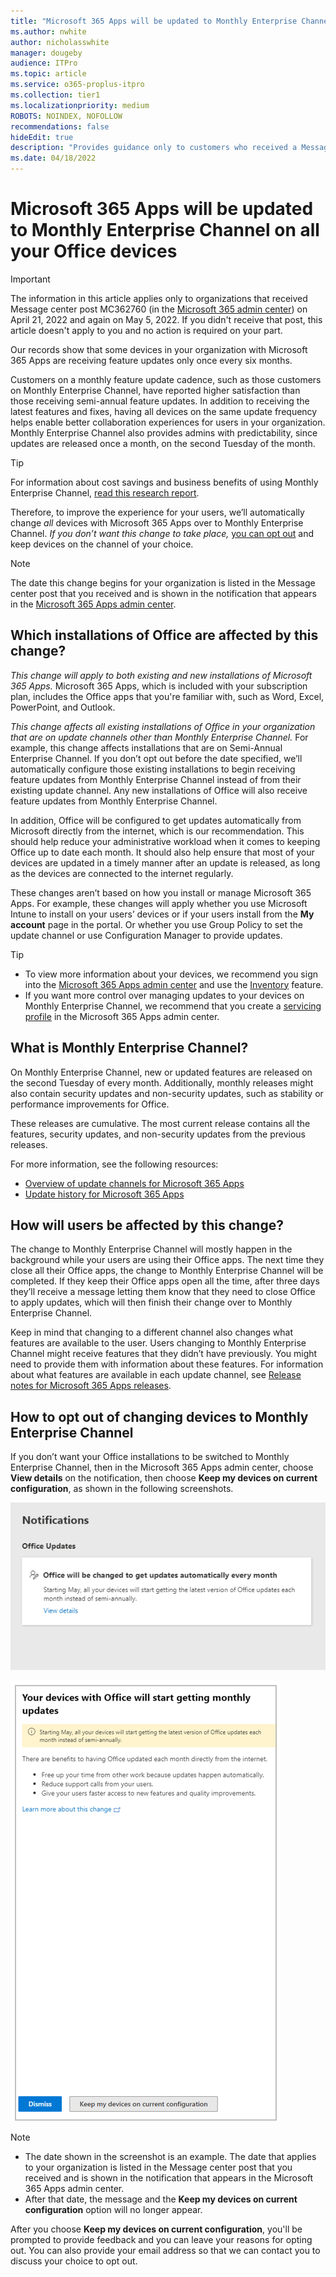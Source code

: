 ```yaml
---
title: "Microsoft 365 Apps will be updated to Monthly Enterprise Channel on all your Office devices"
ms.author: nwhite
author: nicholasswhite
manager: dougeby
audience: ITPro
ms.topic: article
ms.service: o365-proplus-itpro
ms.collection: tier1
ms.localizationpriority: medium
ROBOTS: NOINDEX, NOFOLLOW
recommendations: false
hideEdit: true
description: "Provides guidance only to customers who received a Message center post about their devices with Microsoft 365 Apps being updated to Monthly Enterprise Channel."
ms.date: 04/18/2022
---
```


# Microsoft 365 Apps will be updated to Monthly Enterprise Channel on all your Office devices

> [!IMPORTANT]
> The information in this article applies only to organizations that received Message center post MC362760 (in the [Microsoft 365 admin center](https://admin.microsoft.com/AdminPortal/Home#/MessageCenter)) on April 21, 2022 and again on May 5, 2022. If you didn't receive that post, this article doesn't apply to you and no action is required on your part.

Our records show that some devices in your organization with Microsoft 365 Apps are receiving feature updates only once every six months.

Customers on a monthly feature update cadence, such as those customers on Monthly Enterprise Channel, have reported higher satisfaction than those receiving semi-annual feature updates. In addition to receiving the latest features and fixes, having all devices on the same update frequency helps enable better collaboration experiences for users in your organization. Monthly Enterprise Channel also provides admins with predictability, since updates are released once a month, on the second Tuesday of the month.

> [!TIP]
> For information about cost savings and business benefits of using Monthly Enterprise Channel, [read this research report](https://cdn.techcommunity.microsoft.com/assets/Microsoft365/TotalEconomicImpactofMonthlyEnterpriseChannelForMicrosoft365Apps-Final-Aug-9-2021.pdf).

Therefore, to improve the experience for your users, we’ll automatically change *all* devices with Microsoft 365 Apps over to Monthly Enterprise Channel. *If you don’t want this change to take place,* [you can opt out](#how-to-opt-out-of-changing-devices-to-monthly-enterprise-channel) and keep devices on the channel of your choice.

> [!NOTE]
> The date this change begins for your organization is listed in the Message center post that you received and is shown in the notification that appears in the [Microsoft 365 Apps admin center](https://config.office.com).

## Which installations of Office are affected by this change?

*This change will apply to both existing and new installations of Microsoft 365 Apps.* Microsoft 365 Apps, which is included with your subscription plan, includes the Office apps that you're familiar with, such as Word, Excel, PowerPoint, and Outlook.

*This change affects all existing installations of Office in your organization that are on update channels other than Monthly Enterprise Channel.* For example, this change affects installations that are on Semi-Annual Enterprise Channel. If you don’t opt out before the date specified, we’ll automatically configure those existing installations to begin receiving feature updates from Monthly Enterprise Channel instead of from their existing update channel. Any new installations of Office will also receive feature updates from Monthly Enterprise Channel.

In addition, Office will be configured to get updates automatically from Microsoft directly from the internet, which is our recommendation. This should help reduce your administrative workload when it comes to keeping Office up to date each month. It should also help ensure that most of your devices are updated in a timely manner after an update is released, as long as the devices are connected to the internet regularly.

These changes aren’t based on how you install or manage Microsoft 365 Apps. For example, these changes will apply whether you use Microsoft Intune to install on your users’ devices or if your users install from the **My account** page in the portal. Or whether you use Group Policy to set the update channel or use Configuration Manager to provide updates.

> [!TIP]
> - To view more information about your devices, we recommend you sign into the [Microsoft 365 Apps admin center](https://config.office.com) and use the [Inventory](../admincenter/inventory.md) feature.
> - If you want more control over managing updates to your devices on Monthly Enterprise Channel, we recommend that you create a [servicing profile](../admincenter/servicing-profile.md) in the Microsoft 365 Apps admin center.


## What is Monthly Enterprise Channel?

On Monthly Enterprise Channel, new or updated features are released on the second Tuesday of every month. Additionally, monthly releases might also contain security updates and non-security updates, such as stability or performance improvements for Office.

These releases are cumulative. The most current release contains all the features, security updates, and non-security updates from the previous releases.

For more information, see the following resources:

- [Overview of update channels for Microsoft 365 Apps](../overview-update-channels.md)
- [Update history for Microsoft 365 Apps](/officeupdates/update-history-microsoft365-apps-by-date)

## How will users be affected by this change?

The change to Monthly Enterprise Channel will mostly happen in the background while your users are using their Office apps. The next time they close all their Office apps, the change to Monthly Enterprise Channel will be completed. If they keep their Office apps open all the time, after three days they’ll receive a message letting them know that they need to close Office to apply updates, which will then finish their change over to Monthly Enterprise Channel.

Keep in mind that changing to a different channel also changes what features are available to the user. Users changing to Monthly Enterprise Channel might receive features that they didn’t have previously. You might need to provide them with information about these features. For information about what features are available in each update channel, see [Release notes for Microsoft 365 Apps releases](/officeupdates/release-notes-microsoft365-apps#release-notes-for-microsoft-365-apps-releases).

## How to opt out of changing devices to Monthly Enterprise Channel

If you don’t want your Office installations to be switched to Monthly Enterprise Channel, then in the Microsoft 365 Apps admin center, choose **View details** on the notification, then choose **Keep my devices on current configuration**, as shown in the following screenshots.

![Notification that Office will be changed to get updates automatically every month along with a "View details" link](../images/other/notification-monthly-enterprise-channel.png)

![Flyout showing three benefits of having Office updated each month along with a "Keep my devices on current configuration" button](../images/other/flyout-monthly-enterprise-channel.png)

> [!NOTE]
> - The date shown in the screenshot is an example. The date that applies to your organization is listed in the Message center post that you received and is shown in the notification that appears in the Microsoft 365 Apps admin center.
> - After that date, the message and the **Keep my devices on current configuration** option will no longer appear.

After you choose **Keep my devices on current configuration**, you'll be prompted to provide feedback and you can leave your reasons for opting out. You can also provide your email address so that we can contact you to discuss your choice to opt out.